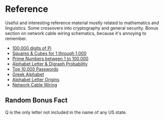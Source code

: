 Reference
=========

Useful and interesting reference material mostly related to mathematics 
and linguistics. Some crossovers into cryptography and general security.
Bonus section on network cable wiring schematics, because it's annoying 
to remember.

* [100,000 digits of Pi](./?p=ref-pi)
* [Squares &amp; Cubes for 1 through 1,000](./?p=ref-squares)
* [Prime Numbers between 1 to 100,000](./?p=ref-primes)
* [Alphabet Letter &amp; Digraph Probability](./?p=ref-letter-freq)
* [Top 10,000 Passwords](./?p=ref-top-pass)
* [Greek Alphabet](./?p=ref-greek)
* [Alphabet Letter Origins](./?p=ref-letter-origins)
* [Network Cable Wiring](./?p=ref-wiring)

Random Bonus Fact
-----------------
Q is the only letter not included in the name of any US state.
